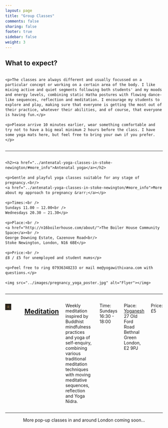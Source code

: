 ```yaml
---
layout: page
title: "Group Classes"
comments: false
sharing: false
footer: true
sidebar: false
weight: 3
---
```


## What to expect?

<div class="columns">

	<p>The classes are always different and usually focussed on a particular concept or working on a certain area of the body. I like mixing active and quiet segments following both students' and my moods and energy levels, combining static Hatha postures with flowing dance-like sequences, reflection and meditation. I encourage my students to explore and play, making sure that everyone is getting the most out of their practice, whatever their abilities, and of course, that everyone is having fun.</p>

	<p>Please arrive 10 minutes earlier, wear something comfortable and try not to have a big meal minimum 2 hours before the class. I have some yoga mats here, but feel free to bring your own if you prefer.</p>

</div>

___________________

<div class="columns">

    <h2><a href="../antenatal-yoga-classes-in-stoke-newington/#more_info">Antenatal yoga</a></h2>
    
    <p>Gentle and playful yoga classes suitable for any stage of pregnancy.<br/>
    <a href="../antenatal-yoga-classes-in-stoke-newington/#more_info">More about my approach to pregnancy &rarr;</a></p>

    <p>Times:<br />
    Sundays 11.00 – 12.00<br />
    Wednesdays 20.30 – 21.30</p>

    <p>Place:<br />
    <a href="http://n16boilerhouse.com/about/">The Boiler House Community Space</a><br />
    George Downing Estate, Cazenove Road<br/>
    Stoke Newington, London, N16 6BE</p>

    <p>Price:<br />
    £8 / £5 for unemployed and student mums</p>

    <p>Feel free to ring 07936348233 or mail me@yogawithivana.com with questions.</p>

    <img src="../images/pregnancy_yoga_poster.jpg" alt="Flyer"></img>

</div>

___________________

<div class="columns">

<img style="margin-bottom: 2em; margin-top: 0.25em;" src="../images/the-wide-classical-yoga-avatar.jpg" alt="meditation"></img>

<div style="margin-bottom: 2em; margin-top: 0.25em;" class="ornament"></div>

<H2><a href="../meditation-bethnal-green-yoganesh">Meditation</a></H2>

<p>Weekly meditation inspired by Buddhist mindfulness practices and yoga of self-enquiry, combining various traditional meditation techniques with moving meditative sequences, reflection and Yoga Nidra.</p>

<p>Time:<br />
Sundays 16:30 - 18:00</p>

<p>Place:<br />
<a href="http://www.yoganesh.co.uk/">Yoganesh</a><br/>
27 Old Ford Road<br/>
Bethnal Green<br/>
London, E2 9PJ</p>

<p>Price:<br/>
£5</p> 

</div>

___________________

<div style="text-align: center;">

<p>More pop-up classes in and around London coming soon...</p>

</div>

